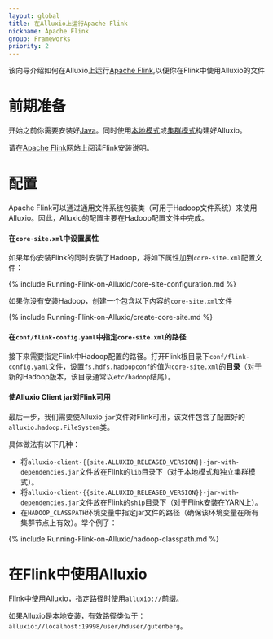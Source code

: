 ```yaml
---
layout: global
title: 在Alluxio上运行Apache Flink
nickname: Apache Flink
group: Frameworks
priority: 2
---
```


该向导介绍如何在Alluxio上运行[Apache Flink](http://flink.apache.org/),以便你在Flink中使用Alluxio的文件

# 前期准备

开始之前你需要安装好[Java](Java-Setup.html)。同时使用[本地模式](Running-Alluxio-Locally.html)或[集群模式](Running-Alluxio-on-a-Cluster.html)构建好Alluxio。

请在[Apache Flink](http://flink.apache.org/)网站上阅读Flink安装说明。

# 配置

Apache Flink可以通过通用文件系统包装类（可用于Hadoop文件系统）来使用Alluxio。因此，Alluxio的配置主要在Hadoop配置文件中完成。


#### 在`core-site.xml`中设置属性

如果年你安装Flink的同时安装了Hadoop，将如下属性加到`core-site.xml`配置文件：

{% include Running-Flink-on-Alluxio/core-site-configuration.md %}

如果你没有安装Hadoop，创建一个包含以下内容的`core-site.xml`文件

{% include Running-Flink-on-Alluxio/create-core-site.md %}

#### 在`conf/flink-config.yaml`中指定`core-site.xml`的路径

接下来需要指定Flink中Hadoop配置的路径。打开Flink根目录下`conf/flink-config.yaml`文件，设置`fs.hdfs.hadoopconf`的值为`core-site.xml`的**目录**（对于新的Hadoop版本，该目录通常以`etc/hadoop`结尾）。 

#### 使Alluxio Client jar对Flink可用

最后一步，我们需要使Alluxio `jar`文件对Flink可用，该文件包含了配置好的`alluxio.hadoop.FileSystem`类。

具体做法有以下几种：

- 将`alluxio-client-{{site.ALLUXIO_RELEASED_VERSION}}-jar-with-dependencies.jar`文件放在Flink的`lib`目录下（对于本地模式和独立集群模式）。
- 将`alluxio-client-{{site.ALLUXIO_RELEASED_VERSION}}-jar-with-dependencies.jar`文件放在Flink的`ship`目录下（对于Flink安装在YARN上）。
- 在`HADOOP_CLASSPATH`环境变量中指定jar文件的路径（确保该环境变量在所有集群节点上有效）。举个例子：

{% include Running-Flink-on-Alluxio/hadoop-classpath.md %}

# 在Flink中使用Alluxio

Flink中使用Alluxio，指定路径时使用`alluxio://`前缀。

如果Alluxio是本地安装，有效路径类似于：
`alluxio://localhost:19998/user/hduser/gutenberg`。
